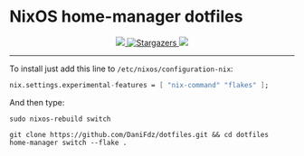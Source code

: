 # NixOS home-manager dotfiles

<p align="center">
    <a href="https://nixos.org/">
        <img src="https://img.shields.io/badge/NixOS-23.05-informational.svg?style=for-the-badge&logo=nixos&color=F2CDCD&logoColor=D9E0EE&labelColor=302D41">
    </a>
    <a href="https://github.com/ryan4yin/nix-config/stargazers">
		<img alt="Stargazers" src="https://img.shields.io/github/stars/DaniFdz/dotfiles?style=for-the-badge&logo=starship&color=C9CBFF&logoColor=D9E0EE&labelColor=302D41">
	</a>
    <img src="https://img.shields.io/static/v1?label=Nix&message=Works on my machine&style=for-the-badge&logo=linux&color=ADC6F2&logoColor=D9E0EE&labelColor=302D41"/>
</p>

---

To install just add this line to `/etc/nixos/configuration-nix`:
```nix
nix.settings.experimental-features = [ "nix-command" "flakes" ];
```

And then type:
```
sudo nixos-rebuild switch

git clone https://github.com/DaniFdz/dotfiles.git && cd dotfiles
home-manager switch --flake .
```
